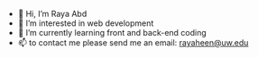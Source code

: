 - 👋 Hi, I’m Raya Abd
- 👀 I’m interested in web development
- 🌱 I’m currently learning front and back-end coding
- 📫 to contact me please send me an email: rayaheen@uw.edu

<!---
rayaalsaedi/rayaalsaedi is a ✨ special ✨ repository because its `README.md` (this file) appears on your GitHub profile.
You can click the Preview link to take a look at your changes.
--->
